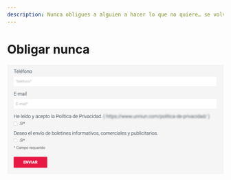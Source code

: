 ```yaml
---
description: Nunca obligues a alguien a hacer lo que no quiere… se volverá en tu contra
---
```


# Obligar nunca

![No puedes obligarme a recibir tu spam :\(](../.gitbook/assets/obligacion.png)

